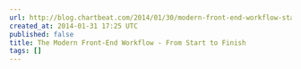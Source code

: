 ```yaml
---
url: http://blog.chartbeat.com/2014/01/30/modern-front-end-workflow-start-finish/
created_at: 2014-01-31 17:25 UTC
published: false
title: The Modern Front-End Workflow - From Start to Finish
tags: []
---
```



